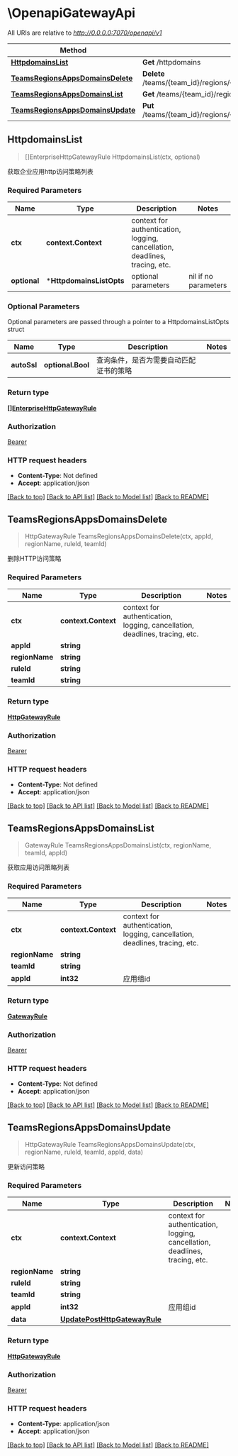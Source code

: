 # \OpenapiGatewayApi

All URIs are relative to *http://0.0.0.0:7070/openapi/v1*

Method | HTTP request | Description
------------- | ------------- | -------------
[**HttpdomainsList**](OpenapiGatewayApi.md#HttpdomainsList) | **Get** /httpdomains | 
[**TeamsRegionsAppsDomainsDelete**](OpenapiGatewayApi.md#TeamsRegionsAppsDomainsDelete) | **Delete** /teams/{team_id}/regions/{region_name}/apps/{app_id}/domains/{rule_id} | 
[**TeamsRegionsAppsDomainsList**](OpenapiGatewayApi.md#TeamsRegionsAppsDomainsList) | **Get** /teams/{team_id}/regions/{region_name}/apps/{app_id}/domains | 
[**TeamsRegionsAppsDomainsUpdate**](OpenapiGatewayApi.md#TeamsRegionsAppsDomainsUpdate) | **Put** /teams/{team_id}/regions/{region_name}/apps/{app_id}/domains/{rule_id} | 



## HttpdomainsList

> []EnterpriseHttpGatewayRule HttpdomainsList(ctx, optional)



获取企业应用http访问策略列表

### Required Parameters


Name | Type | Description  | Notes
------------- | ------------- | ------------- | -------------
**ctx** | **context.Context** | context for authentication, logging, cancellation, deadlines, tracing, etc.
 **optional** | ***HttpdomainsListOpts** | optional parameters | nil if no parameters

### Optional Parameters

Optional parameters are passed through a pointer to a HttpdomainsListOpts struct


Name | Type | Description  | Notes
------------- | ------------- | ------------- | -------------
 **autoSsl** | **optional.Bool**| 查询条件，是否为需要自动匹配证书的策略 | 

### Return type

[**[]EnterpriseHttpGatewayRule**](EnterpriseHTTPGatewayRule.md)

### Authorization

[Bearer](../README.md#Bearer)

### HTTP request headers

- **Content-Type**: Not defined
- **Accept**: application/json

[[Back to top]](#) [[Back to API list]](../README.md#documentation-for-api-endpoints)
[[Back to Model list]](../README.md#documentation-for-models)
[[Back to README]](../README.md)


## TeamsRegionsAppsDomainsDelete

> HttpGatewayRule TeamsRegionsAppsDomainsDelete(ctx, appId, regionName, ruleId, teamId)



删除HTTP访问策略

### Required Parameters


Name | Type | Description  | Notes
------------- | ------------- | ------------- | -------------
**ctx** | **context.Context** | context for authentication, logging, cancellation, deadlines, tracing, etc.
**appId** | **string**|  | 
**regionName** | **string**|  | 
**ruleId** | **string**|  | 
**teamId** | **string**|  | 

### Return type

[**HttpGatewayRule**](HTTPGatewayRule.md)

### Authorization

[Bearer](../README.md#Bearer)

### HTTP request headers

- **Content-Type**: Not defined
- **Accept**: application/json

[[Back to top]](#) [[Back to API list]](../README.md#documentation-for-api-endpoints)
[[Back to Model list]](../README.md#documentation-for-models)
[[Back to README]](../README.md)


## TeamsRegionsAppsDomainsList

> GatewayRule TeamsRegionsAppsDomainsList(ctx, regionName, teamId, appId)



获取应用访问策略列表

### Required Parameters


Name | Type | Description  | Notes
------------- | ------------- | ------------- | -------------
**ctx** | **context.Context** | context for authentication, logging, cancellation, deadlines, tracing, etc.
**regionName** | **string**|  | 
**teamId** | **string**|  | 
**appId** | **int32**| 应用组id | 

### Return type

[**GatewayRule**](GatewayRule.md)

### Authorization

[Bearer](../README.md#Bearer)

### HTTP request headers

- **Content-Type**: Not defined
- **Accept**: application/json

[[Back to top]](#) [[Back to API list]](../README.md#documentation-for-api-endpoints)
[[Back to Model list]](../README.md#documentation-for-models)
[[Back to README]](../README.md)


## TeamsRegionsAppsDomainsUpdate

> HttpGatewayRule TeamsRegionsAppsDomainsUpdate(ctx, regionName, ruleId, teamId, appId, data)



更新访问策略

### Required Parameters


Name | Type | Description  | Notes
------------- | ------------- | ------------- | -------------
**ctx** | **context.Context** | context for authentication, logging, cancellation, deadlines, tracing, etc.
**regionName** | **string**|  | 
**ruleId** | **string**|  | 
**teamId** | **string**|  | 
**appId** | **int32**| 应用组id | 
**data** | [**UpdatePostHttpGatewayRule**](UpdatePostHttpGatewayRule.md)|  | 

### Return type

[**HttpGatewayRule**](HTTPGatewayRule.md)

### Authorization

[Bearer](../README.md#Bearer)

### HTTP request headers

- **Content-Type**: application/json
- **Accept**: application/json

[[Back to top]](#) [[Back to API list]](../README.md#documentation-for-api-endpoints)
[[Back to Model list]](../README.md#documentation-for-models)
[[Back to README]](../README.md)

